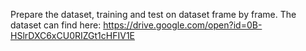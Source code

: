 Prepare the dataset, training and test on dataset frame by frame. 
The dataset can find here: https://drive.google.com/open?id=0B-HSlrDXC6xCU0RIZGt1cHFIV1E
